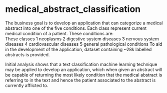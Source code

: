 # medical_abstract_classification
The business goal is to develop an application that can categorize a medical abstract into one of the five conditions. Each class represent current medical condition of a patient. These conditions are:  
These classes 
    1	neoplasms
	2	digestive system diseases
	3	nervous system diseases
	4	cardiovascular diseases
	5	general pathological conditions
To aid in the development of the application, dataset containing ~28k labelled abstracts is provided. 

Initial analysis shows that a text classification machine learning technique may be applied to develop an application, which when given an abstract will be capable of returning the most likely condition that the medical abstract is referring to in the text and hence the patient associated to the abstract is currently afflicted to.

